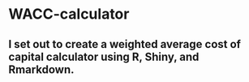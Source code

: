 # WACC-calculator

## I set out to create a weighted average cost of capital calculator using R, Shiny, and Rmarkdown. 
